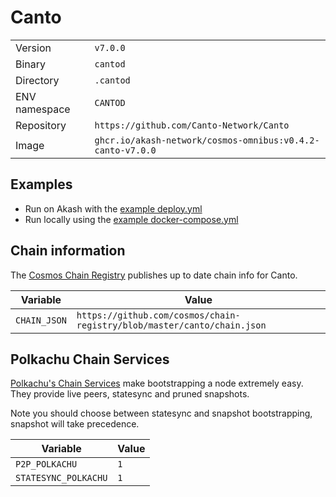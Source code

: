 # Canto

| | |
|---|---|
|Version|`v7.0.0`|
|Binary|`cantod`|
|Directory|`.cantod`|
|ENV namespace|`CANTOD`|
|Repository|`https://github.com/Canto-Network/Canto`|
|Image|`ghcr.io/akash-network/cosmos-omnibus:v0.4.2-canto-v7.0.0`|

## Examples

- Run on Akash with the [example deploy.yml](./deploy.yml)
- Run locally using the [example docker-compose.yml](./docker-compose.yml)

## Chain information

The [Cosmos Chain Registry](https://github.com/cosmos/chain-registry) publishes up to date chain info for Canto.

|Variable|Value|
|---|---|
|`CHAIN_JSON`|`https://github.com/cosmos/chain-registry/blob/master/canto/chain.json`|

## Polkachu Chain Services

[Polkachu's Chain Services](https://www.polkachu.com/) make bootstrapping a node extremely easy. They provide live peers, statesync and pruned snapshots.

Note you should choose between statesync and snapshot bootstrapping, snapshot will take precedence.

|Variable|Value|
|---|---|
|`P2P_POLKACHU`|`1`|
|`STATESYNC_POLKACHU`|`1`|

